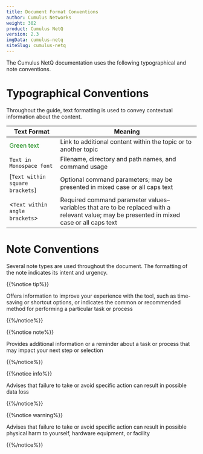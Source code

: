 ```yaml
---
title: Document Format Conventions
author: Cumulus Networks
weight: 302
product: Cumulus NetQ
version: 2.3
imgData: cumulus-netq
siteSlug: cumulus-netq
---
```


The Cumulus NetQ documentation uses the following typographical and note conventions.

# Typographical Conventions

Throughout the guide, text formatting is used to convey contextual information about the content.

| **Text Format**                   | **Meaning**                                                                                                                                |
| ------------------------------------------------------------------------ | --------------------------------------------------------------------------------------------------------------------------------------------------------------------------------- |
| <span style="color: #008000;"> Green text </span>                        | Link to additional content within the topic or to another topic                                                                                                                   |
| `Text in Monospace font`                                                 |  Filename, directory and path names, and command usage                                                                                      |
| \[`Text within square brackets`\] | Optional command parameters; may be presented in mixed case or all caps text                                                              |
| \<`Text within angle brackets`\> | Required command parameter values–variables that are to be replaced with a relevant value; may be presented in mixed case or all caps text |

# Note Conventions

Several note types are used throughout the document. The formatting of the note indicates its intent and
urgency.

{{%notice tip%}}

Offers information to improve your experience with the tool, such as time-saving or shortcut options, or indicates the common or recommended method for performing a particular task or process

{{%/notice%}}

{{%notice note%}}

Provides additional information or a reminder about a task or process that may impact your next step or selection

{{%/notice%}}

{{%notice info%}}

Advises that failure to take or avoid specific action can result in possible data loss

{{%/notice%}}

{{%notice warning%}}

Advises that failure to take or avoid specific action can result in possible physical harm to yourself, hardware equipment, or facility

{{%/notice%}}
